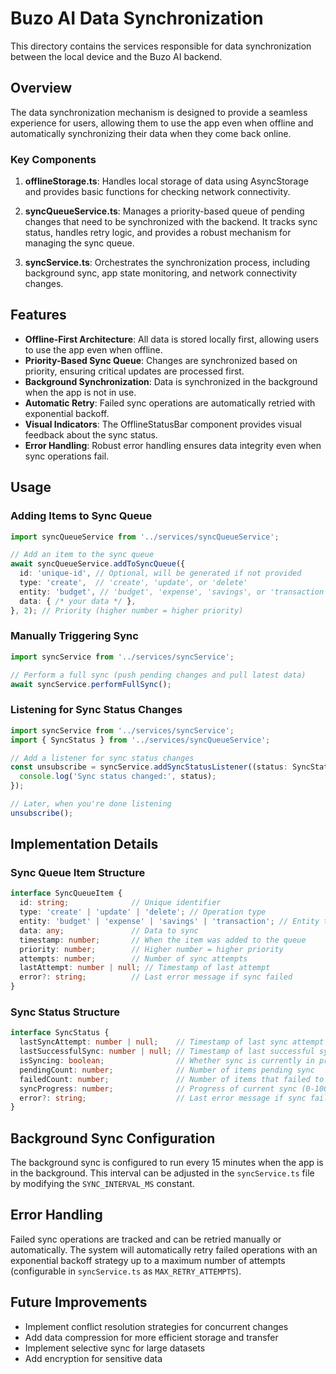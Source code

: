 # Buzo AI Data Synchronization

This directory contains the services responsible for data synchronization between the local device and the Buzo AI backend.

## Overview

The data synchronization mechanism is designed to provide a seamless experience for users, allowing them to use the app even when offline and automatically synchronizing their data when they come back online.

### Key Components

1. **offlineStorage.ts**: Handles local storage of data using AsyncStorage and provides basic functions for checking network connectivity.

2. **syncQueueService.ts**: Manages a priority-based queue of pending changes that need to be synchronized with the backend. It tracks sync status, handles retry logic, and provides a robust mechanism for managing the sync queue.

3. **syncService.ts**: Orchestrates the synchronization process, including background sync, app state monitoring, and network connectivity changes.

## Features

- **Offline-First Architecture**: All data is stored locally first, allowing users to use the app even when offline.
- **Priority-Based Sync Queue**: Changes are synchronized based on priority, ensuring critical updates are processed first.
- **Background Synchronization**: Data is synchronized in the background when the app is not in use.
- **Automatic Retry**: Failed sync operations are automatically retried with exponential backoff.
- **Visual Indicators**: The OfflineStatusBar component provides visual feedback about the sync status.
- **Error Handling**: Robust error handling ensures data integrity even when sync operations fail.

## Usage

### Adding Items to Sync Queue

```typescript
import syncQueueService from '../services/syncQueueService';

// Add an item to the sync queue
await syncQueueService.addToSyncQueue({
  id: 'unique-id', // Optional, will be generated if not provided
  type: 'create',  // 'create', 'update', or 'delete'
  entity: 'budget', // 'budget', 'expense', 'savings', or 'transaction'
  data: { /* your data */ },
}, 2); // Priority (higher number = higher priority)
```

### Manually Triggering Sync

```typescript
import syncService from '../services/syncService';

// Perform a full sync (push pending changes and pull latest data)
await syncService.performFullSync();
```

### Listening for Sync Status Changes

```typescript
import syncService from '../services/syncService';
import { SyncStatus } from '../services/syncQueueService';

// Add a listener for sync status changes
const unsubscribe = syncService.addSyncStatusListener((status: SyncStatus) => {
  console.log('Sync status changed:', status);
});

// Later, when you're done listening
unsubscribe();
```

## Implementation Details

### Sync Queue Item Structure

```typescript
interface SyncQueueItem {
  id: string;              // Unique identifier
  type: 'create' | 'update' | 'delete'; // Operation type
  entity: 'budget' | 'expense' | 'savings' | 'transaction'; // Entity type
  data: any;               // Data to sync
  timestamp: number;       // When the item was added to the queue
  priority: number;        // Higher number = higher priority
  attempts: number;        // Number of sync attempts
  lastAttempt: number | null; // Timestamp of last attempt
  error?: string;          // Last error message if sync failed
}
```

### Sync Status Structure

```typescript
interface SyncStatus {
  lastSyncAttempt: number | null;    // Timestamp of last sync attempt
  lastSuccessfulSync: number | null; // Timestamp of last successful sync
  isSyncing: boolean;                // Whether sync is currently in progress
  pendingCount: number;              // Number of items pending sync
  failedCount: number;               // Number of items that failed to sync
  syncProgress: number;              // Progress of current sync (0-100)
  error?: string;                    // Last error message if sync failed
}
```

## Background Sync Configuration

The background sync is configured to run every 15 minutes when the app is in the background. This interval can be adjusted in the `syncService.ts` file by modifying the `SYNC_INTERVAL_MS` constant.

## Error Handling

Failed sync operations are tracked and can be retried manually or automatically. The system will automatically retry failed operations with an exponential backoff strategy up to a maximum number of attempts (configurable in `syncService.ts` as `MAX_RETRY_ATTEMPTS`).

## Future Improvements

- Implement conflict resolution strategies for concurrent changes
- Add data compression for more efficient storage and transfer
- Implement selective sync for large datasets
- Add encryption for sensitive data 